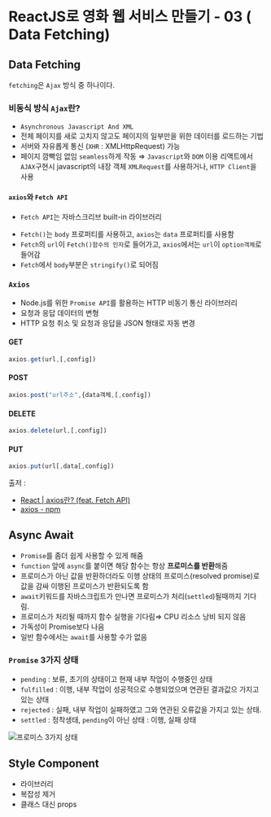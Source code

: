 #  ReactJS로 영화 웹 서비스 만들기 - 03 ( Data Fetching)

## Data Fetching 
`fetching`은 `Ajax` 방식 중 하나이다.

### 비동식 방식  `Ajax`란?
- `Asynchronous Javascript And XML`
- 전체 페이지를 새로 고치지 않고도 페이지의 일부만을 위한 데이터를 로드하는 기법
- 서버와 자유롭게 통신 (`XHR` : XMLHttpRequest) 가능
- 페이지 깜빡임 없임 `seamless`하게 작동 ⇒ `Javascript`와 `DOM` 이용
리액트에서 `AJAX`구현시 javascript의 내장 객체 `XMLRequest`를 사용하거나, `HTTP Client`을 사용

#### `axios`와 `Fetch API`
- `Fetch API`는 자바스크리브 built-in 라이브러리 
* `Fetch()`는 `body` 프로퍼티를 사용하고, `axios`는 `data` 프로퍼티를 사용함
* `Fetch`의 `url`이 `Fetch()함수의 인자`로 들어가고, `axios`에서는 `url`이 `option객체`로 들어감
* `Fetch`에서 `body`부분은 `stringify()`로 되어짐

### `Axios`
- Node.js를 위한 `Promise API`를 활용하는 HTTP 비동기 통신 라이브러리
- 요청과 응답 데이터의 변형
- HTTP 요청 취소 및 요청과 응답을 JSON 형태로 자동 변경 
#### GET
```javascript
axios.get(url,[,config])
``` 
#### POST
```javascript
axios.post("url주소",{data객체,[,config])
```
#### DELETE
```javascript
axios.delete(url,[,config])
```
#### PUT
```javascript
axios.put(url[,data[,config])
```

출저 : 
- [React | axios란? (feat. Fetch API)](https://velog.io/@shin6403/React-axios%EB%9E%80-feat.-Fetch-API)
- [axios  -  npm](https://www.npmjs.com/package/axios)

## Async Await
- `Promise`를 좀더 쉽게 사용할 수 있게 해줌
- `function` 앞에 `async`를 붙이면 해당 함수는 항상 **프로미스를 반환**해줌
- 프로미스가 아닌 값을 반환하더라도 이행 상태의 프로미스(resolved promise)로 값을 감싸 이행된 프로미스가 반환되도록 함
- `await`키워드를 자바스크립트가 만나면 프로미스가 처리(`settled`)될때까지 기다림.
- 프로미스가 처리될 때까지 함수 실행을 기다림⇒ CPU 리소스 낭비 되지 않음
- 가독성이 Promise보다 나음
- 일반 함수에서는 `await`를 사용할 수가 없음

### `Promise` 3가지 상태
- `pending` : 보류, 초기의 상태이고 현재 내부 작업이 수행중인 상태
- `fulfilled` : 이행, 내부 작업이 성공적으로 수행되었으며 연관된 결과값으 가지고 있는 상태
- `rejected` : 실패, 내부 작업이 실패하였고 그와 연관된 오류값을 가지고 있는 상태.
- `settled` : 정착생태, `pending`이 아닌 상태 : 이행, 실패 상태

![프로미스 3가지 상태](https://media.vlpt.us/images/gcback/post/f3ff82c7-d4f5-4009-9c7f-f40a2b165ce2/assets_mastering-async-await-by-valeri-karpov_-M7wttcClBd7IHemDwBd_-M7wu52KqXyH1h6g_3A0_Cap_2020-05-02_01-38-25-628.png)

## Style Component
- 라이브러리
- 복잡성 제거
- 클래스 대신 props


